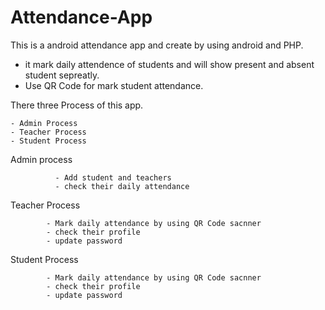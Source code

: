 # Attendance-App
This is a android attendance app and create by using android and PHP.

   - it mark daily attendence of students and will show present and absent student sepreatly. 
   - Use QR Code for mark student attendance. 
   
  There three Process of this app.
  
    - Admin Process
    - Teacher Process
    - Student Process 
 
 
Admin process 
              
              - Add student and teachers 
              - check their daily attendance 

Teacher Process

            - Mark daily attendance by using QR Code sacnner 
            - check their profile 
            - update password
            
Student Process

            - Mark daily attendance by using QR Code sacnner 
            - check their profile 
            - update password
            

